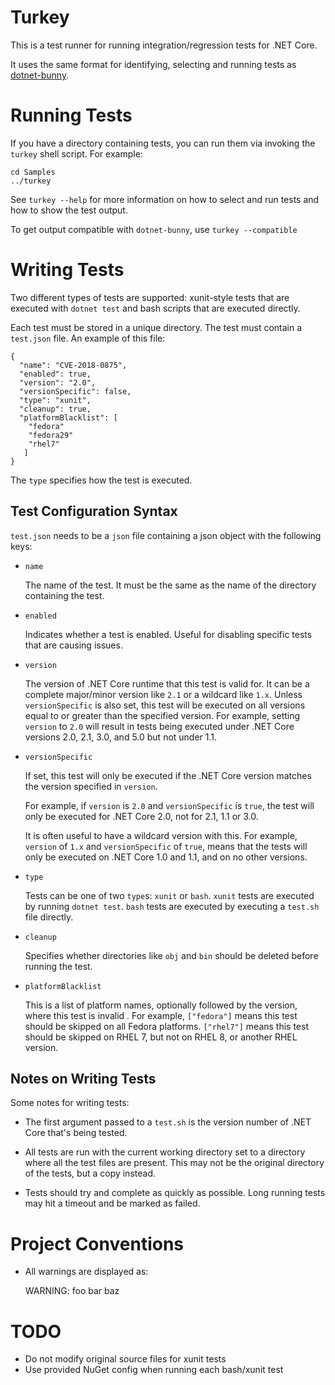 # Turkey

This is a test runner for running integration/regression tests for
.NET Core.

It uses the same format for identifying, selecting and running tests
as [dotnet-bunny](https://github.com/redhat-developer/dotnet-bunny/).

# Running Tests

If you have a directory containing tests, you can run them via
invoking the `turkey` shell script. For example:

    cd Samples
    ../turkey

See `turkey --help` for more information on how to select and run
tests and how to show the test output.

To get output compatible with `dotnet-bunny`, use `turkey --compatible`

# Writing Tests

Two different types of tests are supported: xunit-style tests that are
executed with `dotnet test` and bash scripts that are executed directly.

Each test must be stored in a unique directory. The test must contain
a `test.json` file. An example of this file:

    {
      "name": "CVE-2018-0875",
      "enabled": true,
      "version": "2.0",
      "versionSpecific": false,
      "type": "xunit",
      "cleanup": true,
      "platformBlacklist": [
        "fedora"
        "fedora29"
        "rhel7"
       ]
    }

The `type` specifies how the test is executed.

## Test Configuration Syntax

`test.json` needs to be a `json` file containing a json object with
the following keys:

- `name`

  The name of the test. It must be the same as the name of the
  directory containing the test.

- `enabled`

  Indicates whether a test is enabled. Useful for disabling specific
  tests that are causing issues.

- `version`

  The version of .NET Core runtime that this test is valid for. It can
  be a complete major/minor version like `2.1` or a wildcard like
  `1.x`. Unless `versionSpecific` is also set, this test will be
  executed on all versions equal to or greater than the specified
  version. For example, setting `version` to `2.0` will result in
  tests being executed under .NET Core versions 2.0, 2.1, 3.0, and 5.0
  but not under 1.1.

- `versionSpecific`

  If set, this test will only be executed if the .NET Core version
  matches the version specified in `version`.

  For example, if `version` is `2.0` and `versionSpecific` is `true`,
  the test will only be executed for .NET Core 2.0, not for 2.1, 1.1
  or 3.0.

  It is often useful to have a wildcard version with this. For
  example, `version` of `1.x` and `versionSpecific` of `true`, means
  that the tests will only be executed on .NET Core 1.0 and 1.1, and
  on no other versions.

- `type`

  Tests can be one of two `type`s: `xunit` or `bash`. `xunit` tests
  are executed by running `dotnet test`. `bash` tests are executed by
  executing a `test.sh` file directly.

- `cleanup`

  Specifies whether directories like `obj` and `bin` should be deleted
  before running the test.

- `platformBlacklist`

  This is a list of platform names, optionally followed by the
  version, where this test is invalid . For example, `["fedora"]`
  means this test should be skipped on all Fedora platforms.
  `["rhel7"]` means this test should be skipped on RHEL 7, but not on
  RHEL 8, or another RHEL version.


## Notes on Writing Tests

Some notes for writing tests:

- The first argument passed to a `test.sh` is the version number of
  .NET Core that's being tested.

- All tests are run with the current working directory set to a
  directory where all the test files are present. This may not be the
  original directory of the tests, but a copy instead.

- Tests should try and complete as quickly as possible. Long running
  tests may hit a timeout and be marked as failed.

# Project Conventions

- All warnings are displayed as:

    WARNING: foo bar baz

# TODO

- Do not modify original source files for xunit tests
- Use provided NuGet config when running each bash/xunit test
